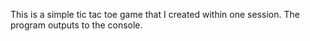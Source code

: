 This is a simple tic tac toe game that I created within one session. The program outputs to the console.
